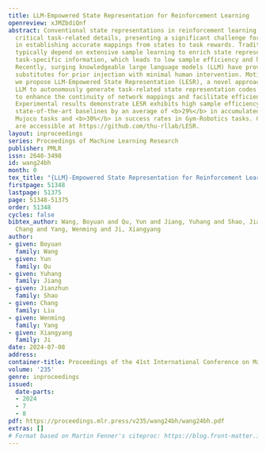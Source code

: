 ```yaml
---
title: LLM-Empowered State Representation for Reinforcement Learning
openreview: xJMZbdiQnf
abstract: Conventional state representations in reinforcement learning often omit
  critical task-related details, presenting a significant challenge for value networks
  in establishing accurate mappings from states to task rewards. Traditional methods
  typically depend on extensive sample learning to enrich state representations with
  task-specific information, which leads to low sample efficiency and high time costs.
  Recently, surging knowledgeable large language models (LLM) have provided promising
  substitutes for prior injection with minimal human intervention. Motivated by this,
  we propose LLM-Empowered State Representation (LESR), a novel approach that utilizes
  LLM to autonomously generate task-related state representation codes which help
  to enhance the continuity of network mappings and facilitate efficient training.
  Experimental results demonstrate LESR exhibits high sample efficiency and outperforms
  state-of-the-art baselines by an average of <b>29%</b> in accumulated reward in
  Mujoco tasks and <b>30%</b> in success rates in Gym-Robotics tasks. Codes of LESR
  are accessible at https://github.com/thu-rllab/LESR.
layout: inproceedings
series: Proceedings of Machine Learning Research
publisher: PMLR
issn: 2640-3498
id: wang24bh
month: 0
tex_title: "{LLM}-Empowered State Representation for Reinforcement Learning"
firstpage: 51348
lastpage: 51375
page: 51348-51375
order: 51348
cycles: false
bibtex_author: Wang, Boyuan and Qu, Yun and Jiang, Yuhang and Shao, Jianzhun and Liu,
  Chang and Yang, Wenming and Ji, Xiangyang
author:
- given: Boyuan
  family: Wang
- given: Yun
  family: Qu
- given: Yuhang
  family: Jiang
- given: Jianzhun
  family: Shao
- given: Chang
  family: Liu
- given: Wenming
  family: Yang
- given: Xiangyang
  family: Ji
date: 2024-07-08
address:
container-title: Proceedings of the 41st International Conference on Machine Learning
volume: '235'
genre: inproceedings
issued:
  date-parts:
  - 2024
  - 7
  - 8
pdf: https://proceedings.mlr.press/v235/wang24bh/wang24bh.pdf
extras: []
# Format based on Martin Fenner's citeproc: https://blog.front-matter.io/posts/citeproc-yaml-for-bibliographies/
---
```

